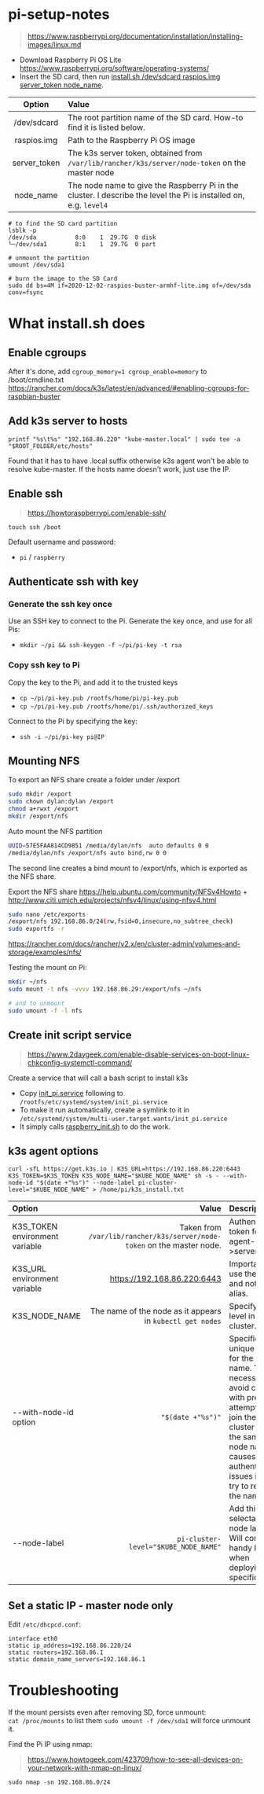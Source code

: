 # pi-setup-notes
> https://www.raspberrypi.org/documentation/installation/installing-images/linux.md
- Download Raspberry Pi OS Lite https://www.raspberrypi.org/software/operating-systems/
- Insert the SD card, then run [install.sh /dev/sdcard raspios.img server_token node_name](install.sh).

| Option |  Value  |
|:-----:|:--------|
| /dev/sdcard | The root partition name of the SD card. How-to find it is listed below. |
| raspios.img  | Path to the Raspberry Pi OS image |
| server_token | The k3s server token, obtained from `/var/lib/rancher/k3s/server/node-token` on the master node |
| node_name | The node name to give the Raspberry Pi in the cluster. I describe the level the Pi is installed on, e.g. `level4` |

```
# to find the SD card partition
lsblk -p
/dev/sda           8:0    1  29.7G  0 disk 
└─/dev/sda1        8:1    1  29.7G  0 part
 
# unmount the partition
umount /dev/sda1

# burn the image to the SD Card
sudo dd bs=4M if=2020-12-02-raspios-buster-armhf-lite.img of=/dev/sda conv=fsync 
```

# What install.sh does

## Enable cgroups
After it's done, add `cgroup_memory=1 cgroup_enable=memory` to /boot/cmdline.txt
https://rancher.com/docs/k3s/latest/en/advanced/#enabling-cgroups-for-raspbian-buster

## Add k3s server to hosts
`printf "%s\t%s" "192.168.86.220" "kube-master.local" | sudo tee -a "$ROOT_FOLDER/etc/hosts"`

Found that it has to have .local suffix otherwise k3s agent won't be able
to resolve kube-master. If the hosts name doesn't work, just use the IP.

## Enable ssh
> https://howtoraspberrypi.com/enable-ssh/

`touch ssh /boot`

Default username and password:
- `pi` / `raspberry`

## Authenticate ssh with key
### Generate the ssh key once
Use an SSH key to connect to the Pi. 
Generate the key once, and use for all Pis:
- `mkdir ~/pi && ssh-keygen -f ~/pi/pi-key -t rsa`
  
### Copy ssh key to Pi
Copy the key to the Pi, and add it to the trusted keys
- `cp ~/pi/pi-key.pub /rootfs/home/pi/pi-key.pub`
- `cp ~/pi/pi-key.pub /rootfs/home/pi/.ssh/authorized_keys`

Connect to the Pi by specifying the key:
- `ssh -i ~/pi/pi-key pi@IP`

## Mounting NFS
To export an NFS share create a folder under /export
```bash
sudo mkdir /export
sudo chown dylan:dylan /export
chmod a+rwxt /export
mkdir /export/nfs
```
Auto mount the NFS partition
```bash
UUID=57E5FAA814CD9851 /media/dylan/nfs	auto defaults 0 0
/media/dylan/nfs /export/nfs auto bind,rw 0 0
```
The second line creates a bind mount to /export/nfs, which is exported as the NFS share.


Export the NFS share
https://help.ubuntu.com/community/NFSv4Howto + http://www.citi.umich.edu/projects/nfsv4/linux/using-nfsv4.html

```bash
sudo nano /etc/exports
/export/nfs 192.168.86.0/24(rw,fsid=0,insecure,no_subtree_check)
sudo exportfs -r
```
https://rancher.com/docs/rancher/v2.x/en/cluster-admin/volumes-and-storage/examples/nfs/

Testing the mount on Pi: 
```bash
mkdir ~/nfs
sudo mount -t nfs -vvvv 192.168.86.29:/export/nfs ~/nfs

# and to unmount
sudo umount -f -l nfs
```

## Create init script service
> https://www.2daygeek.com/enable-disable-services-on-boot-linux-chkconfig-systemctl-command/

Create a service that will call a bash script to install k3s
- Copy [init_pi.service](./init_pi.service) following to `/rootfs/etc/systemd/system/init_pi.service`
- To make it run automatically, create a symlink to it in `/etc/systemd/system/multi-user.target.wants/init_pi.service` 
- It simply calls [raspberry_init.sh](raspberry_init.sh) to do the work.

## k3s agent options
`curl -sfL https://get.k3s.io | K3S_URL=https://192.168.86.220:6443 K3S_TOKEN=$K3S_TOKEN K3S_NODE_NAME="$KUBE_NODE_NAME" sh -s - --with-node-id "$(date +"%s")" --node-label pi-cluster-level="$KUBE_NODE_NAME" > /home/pi/k3s_install.txt`

| Option |  Value  | Description |
|:-----|--------:|:------|
| K3S_TOKEN environment variable  | Taken from `/var/lib/rancher/k3s/server/node-token` on the master node. | Authentication token for agent->server. |
| K3S_URL environment variable  |  https://192.168.86.220:6443 | Important to use the IP, and not an alias. |
| K3S_NODE_NAME | The name of the node as it appears in `kubectl get nodes` | Specify the level in the cluster. |
| --with-node-id option | ` "$(date +"%s")"` | Specifies a unique suffix for the node name. This is necessary to avoid conflicts with previous attempts to join the cluster under the same node name. It causes authentication issues if you try to re-use the name. |
| --node-label | `pi-cluster-level="$KUBE_NODE_NAME"` | Add this is a selectable node label. Will come in handy later when deploying to specific Pis |  


## Set a static IP - master node only

Edit `/etc/dhcpcd.conf`:
```
interface eth0
static ip_address=192.168.86.220/24
static routers=192.168.86.1
static domain_name_servers=192.168.86.1
```

# Troubleshooting
If the mount persists even after removing SD, force unmount: \
`cat /proc/mounts` to list them
`sudo umount -f /dev/sda1` will force unmount it.

Find the Pi IP using nmap:
> https://www.howtogeek.com/423709/how-to-see-all-devices-on-your-network-with-nmap-on-linux/

`sudo nmap -sn 192.168.86.0/24`